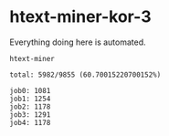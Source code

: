 # htext-miner-kor-3

Everything doing here is automated.

```
htext-miner

total: 5982/9855 (60.70015220700152%)

job0: 1081
job1: 1254
job2: 1178
job3: 1291
job4: 1178
```